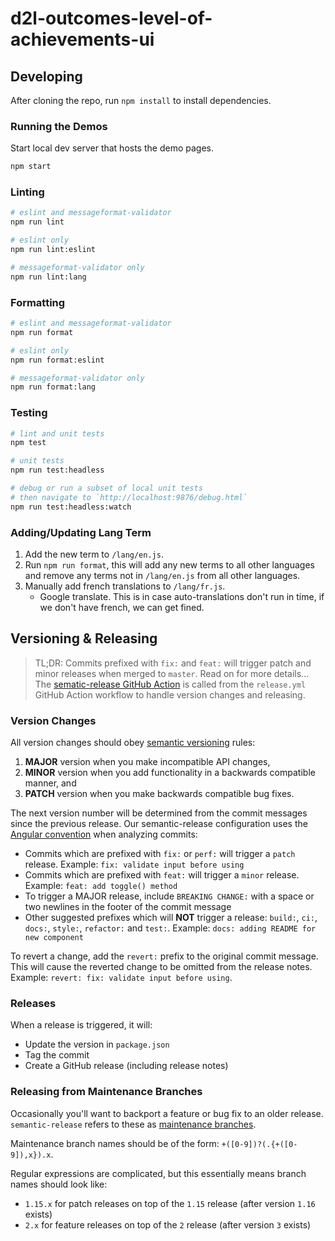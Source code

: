 # d2l-outcomes-level-of-achievements-ui

## Developing

After cloning the repo, run `npm install` to install dependencies.

### Running the Demos

Start local dev server that hosts the demo pages.

```sh
npm start
```

### Linting

```sh
# eslint and messageformat-validator
npm run lint

# eslint only
npm run lint:eslint

# messageformat-validator only
npm run lint:lang
```

### Formatting

```sh
# eslint and messageformat-validator
npm run format

# eslint only
npm run format:eslint

# messageformat-validator only
npm run format:lang
```

### Testing

```sh
# lint and unit tests
npm test

# unit tests
npm run test:headless

# debug or run a subset of local unit tests
# then navigate to `http://localhost:9876/debug.html`
npm run test:headless:watch
```

### Adding/Updating Lang Term

1. Add the new term to `/lang/en.js`.
2. Run `npm run format`, this will add any new terms to all other languages and
   remove any terms not in `/lang/en.js` from all other languages.
3. Manually add french translations to `/lang/fr.js`.
   - Google translate. This is in case auto-translations don't run in time, if
     we don't have french, we can get fined.

## Versioning & Releasing

> TL;DR: Commits prefixed with `fix:` and `feat:` will trigger patch and minor releases when merged to `master`. Read on for more details...
The [sematic-release GitHub Action](https://github.com/BrightspaceUI/actions/tree/master/semantic-release) is called from the `release.yml` GitHub Action workflow to handle version changes and releasing.

### Version Changes

All version changes should obey [semantic versioning](https://semver.org/) rules:

1. **MAJOR** version when you make incompatible API changes,
2. **MINOR** version when you add functionality in a backwards compatible manner, and
3. **PATCH** version when you make backwards compatible bug fixes.

The next version number will be determined from the commit messages since the previous release. Our semantic-release configuration uses the [Angular convention](https://github.com/conventional-changelog/conventional-changelog/tree/master/packages/conventional-changelog-angular) when analyzing commits:

- Commits which are prefixed with `fix:` or `perf:` will trigger a `patch` release. Example: `fix: validate input before using`
- Commits which are prefixed with `feat:` will trigger a `minor` release. Example: `feat: add toggle() method`
- To trigger a MAJOR release, include `BREAKING CHANGE:` with a space or two newlines in the footer of the commit message
- Other suggested prefixes which will **NOT** trigger a release: `build:`, `ci:`, `docs:`, `style:`, `refactor:` and `test:`. Example: `docs: adding README for new component`

To revert a change, add the `revert:` prefix to the original commit message. This will cause the reverted change to be omitted from the release notes. Example: `revert: fix: validate input before using`.

### Releases

When a release is triggered, it will:

- Update the version in `package.json`
- Tag the commit
- Create a GitHub release (including release notes)

### Releasing from Maintenance Branches

Occasionally you'll want to backport a feature or bug fix to an older release. `semantic-release` refers to these as [maintenance branches](https://semantic-release.gitbook.io/semantic-release/usage/workflow-configuration#maintenance-branches).

Maintenance branch names should be of the form: `+([0-9])?(.{+([0-9]),x}).x`.

Regular expressions are complicated, but this essentially means branch names should look like:

- `1.15.x` for patch releases on top of the `1.15` release (after version `1.16` exists)
- `2.x` for feature releases on top of the `2` release (after version `3` exists)

